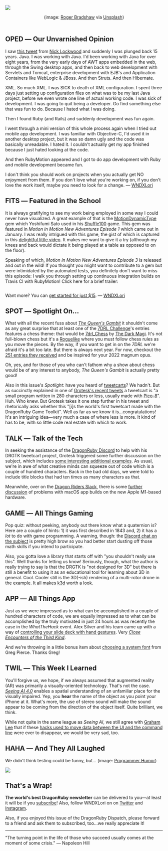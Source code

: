 <div style="display:none;font−size:0;line−height:0;max−height:0;mso−hide:all">DRD081: This issue starts and ends with turning points.</div>

![](https://dragonrubydispatch.com/assets/images/roger-bradshaw-1PPoNhMzAmY-unsplash-590x590.png)

<div style="text-size: xx-small; text-align: center; padding-bottom: 20px;">(image: <a href="https://unsplash.com/@roger3010?utm_source=unsplash&utm_medium=referral&utm_content=creditCopyText">Roger Bradshaw</a> via <a href="https://unsplash.com/?utm_source=unsplash&amp;utm_medium=referral&amp;utm_content=creditCopyText">Unsplash</a>)</div>

## OPED ― Our Unvarnished Opinion

I saw [this tweet](/s/Emm0Em) from [Nick Lockwood](/s/8TQm66) and suddenly I was plunged back 15 years. Java. I was working with Java. I'd been working with Java for over eight years, from the very early days of AWT apps embedded in the web, through the Swing desktop apps, and then back to web development with Servlets and Tomcat, enterprise development with EJB's and Application Containers like WebLogic & JBoss. And then Struts. And then Hibernate.

XML. So much XML. I was SICK to death of XML configuration. I spent three days just setting up configuration files on what was to be my last Java project, before we even wrote one line of actual working code. I was sick of development. I was going to quit being a developer. Go find something else that was fun to do. Because I hated what I was doing.

Then I found Ruby (and Rails) and suddenly development was fun again.

I went through a mini version of this whole process again when I tried out mobile app development. I was familiar with Objective-C, I'd used it in another desktop project, but it was so damn ugly and the code was basically unreadable. I hated it. I couldn't actually get my app finished because I just hated looking at the code.

And then RubyMotion appeared and I got to do app development with Ruby and mobile development became fun.

I don't think you should work on projects when you actually get NO enjoyment from them. If you don't love what you're working on, if you don't love the work itself, maybe you need to look for a change. ― [WNDXLori](/s/mEEEm4)

## FITS ― Featured in the School

It is always gratifying to see my work being employed in some way I could never have visualized. A great example of that is the [MotionDynamicType](/s/Z9V6yy) gem which Yoshifumi Sato used in his [Shuffle100](/s/65WWWn) game. This gem was featured in <em>Motion in Motion New Adventures Episode 1</em> which came out in January. I was really intrigued with this game, the gist of which is captured in this [delightful little video](/s/cHHH55). It makes me want to give it a try (although my knees and back would dictate it being played at a table as opposed to on the floor).

Speaking of which, <em>Motion in Motion New Adventures Episode 3</em> is released and out in the wild! If you thought you might want to contribute to a gem but were intimidated by the automated tests, you definitely don't want to miss this episode: I walk you through setting up continuous integration builds on Travis CI with RubyMotion! Click here for a brief trailer:

<p><a href="https://www.youtube.com/watch?v=T-Vrw3p2xO8"><img src="https://dragonrubydispatch.com/assets/images/mimna-590x338px.png" alt="" title="" /></a></p>

Want more? You can [get started for just $15](/s/NzNNZ4). ― [WNDXLori](/s/mEEEm4)

## SPOT ― Spotlight On…

What with all the recent fuss about <em>[The Queen's Gambit](/s/1XSSX1)</em> it shouldn't come as any great surprise that at least one of the [7DRL Challenge](/s/96g69Q)'s entries features a chess theme: that would be [7drl_Chess](/s/DE3k3v) by [The Dark Magi](/s/1p17YY). It's not full-blown chess but it's a [Roguelike](/s/1kG1Gq) where you must follow chess rules as you move the pieces. By the way, if you want to get in on the <em>7DRL</em> we're afraid it's a bit too late. But there is always next year. For now, checkout the [251 entries they received](/s/8uFuu8) and be inspired for your 2022 magnum opus.

Oh, yes, and for those of you who can't fathom why a show about chess would be of any interest to anybody, <em>The Queen's Gambit</em> is actually pretty good!

Also in this issue's <em>Spotlight</em>: have you heard of [tweetcarts](/s/dIT444)? We hadn't. But as succinctly explained in one of [Grotesk's recent tweets](/s/22RaDR) a tweetcart is "a small program written in 280 characters or less, usually made with [Pico-8](/s/8X28ff)". Huh. Who knew. But Grotesk takes it one step further in his tweet and rhetorically asks whether this "[i]s the world's first tweetcart made with the DragonRuby Game Toolkit". Well as far as we know it is...congratulations! It's an intriguing idea―very much a case of where less is more. It kind of has to be, with so little code real estate with which to work.

## TALK ― Talk of the Tech

In seeking the assistance of the [DragonRuby Discord](/s/82A8sz) to help with his DRGTK tweetcart project, Grotesk triggered some further discussion on the subject, which includes [some interesting additional examples](/s/6aaQa6). As usual, we're in awe of what creative minds can squeeze out of code which is a couple of hundred characters. Back in the bad old days, we were told to include title blocks that had ten times as many characters as that.

Meanwhile, over on the [Dragon Riders Slack](/s/CCj5C5), there is some [further discussion](/s/R2Rhd2) of problems with macOS app builds on the new Apple M1-based hardware.

## GAME ― All Things Gaming

Pop quiz: without peeking, anybody out there know what a quaternion is? Here are a couple of hints: 1) it was first described in 1843 and, 2) it has a <em>lot</em> to do with game programming. A warning, though: the [Discord chat on the subject](/s/5QlFFQ) is pretty high brow so you had better start dusting off those math skills if you intend to participate.

Also, you gotta love a library that starts off with "you shouldn't really use this". Well thanks for letting us know! Seriously, though, what the author is really trying to say is that the DRGTK is "not designed for 3D" but there is still a benefit to using it as an educational tool for learning about 3D in general. Cool. Cooler still is the 3D(-ish) rendering of a multi-rotor drone in the example. It all makes [k3d](/s/UgggMU) worth a look.

## APP ― All Things App

Just as we were impressed as to what can be accomplished in a couple of hundred characters of code, we are equally impressed as to what can be accomplished by the truly motivated in just 24 hours as was recently the case in the <em>WhatTheHack</em> event. Alex Silver and his team came up with a way of [controlling your slide deck with hand gestures](/s/w2N22w). Very <em>[Close Encounters of the Third Kind](/s/d1t222)</em>.

And we're throwing in a little bonus item about [choosing a system font](/s/WrWzzW) from Greg Pierce. Thanks Greg!

## TWIL ― This Week I Learned

You'll forgive us, we hope, if we always assumed that augmented reality (AR) was primarily a visually-oriented technology. That's not the case. <em>[Seeing AI 4.0](/s/ffEfif)</em> enables a spatial understanding of an unfamiliar place for the visually impaired.  Yep, you <b>hear</b> the name of the object as you point your iPhone at it. What's more, the use of stereo sound will make the sound appear to be coming from the direction of the object itself. Quite brilliant, we think.

While not quite in the same league as <em>Seeing AI</em>, we still agree with [Graham Lee](/s/00w0Zp) that if these [hacks used to move data between the UI and the command line](/s/FFkk4k) were ever to disappear, we would be very sad, too.

## HAHA ― And They All Laughed

We didn't think testing could be funny, but... (image: [Programmer Humor](/s/I0qIuq))

![](https://dragonrubydispatch.com/assets/images/programmer-humor-590x1058px.png)

## That's a Wrap!

**The world's best DragonRuby newsletter** can be delivered to you—at least it will be if you [subscribe](/s/Kff5SK)! Also, follow WNDXLori on on [Twitter](/s/Bv5j2v) and [Instagram](/s/Z899kZ).

Also, if you enjoyed this issue of the DragonRuby Dispatch, please forward to a friend and ask them to subscribed, too...we really appreciate it!

<hr/>

"The turning point in the life of those who succeed usually comes at the moment of some crisis." ― Napoleon Hill

